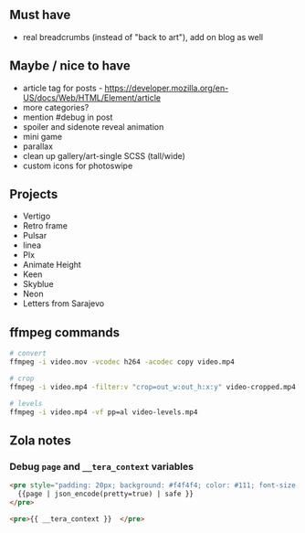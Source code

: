 ## Must have

* real breadcrumbs (instead of "back to art"), add on blog as well

## Maybe / nice to have

* article tag for posts - https://developer.mozilla.org/en-US/docs/Web/HTML/Element/article
* more categories?
* mention #debug in post
* spoiler and sidenote reveal animation
* mini game
* parallax
* clean up gallery/art-single SCSS (tall/wide)
* custom icons for photoswipe

## Projects

* Vertigo
* Retro frame
* Pulsar
* linea
* Plx
* Animate Height
* Keen
* Skyblue
* Neon
* Letters from Sarajevo


## ffmpeg commands

```sh
# convert
ffmpeg -i video.mov -vcodec h264 -acodec copy video.mp4

# crop
ffmpeg -i video.mp4 -filter:v "crop=out_w:out_h:x:y" video-cropped.mp4

# levels
ffmpeg -i video.mp4 -vf pp=al video-levels.mp4
```

## Zola notes

### Debug `page` and `__tera_context` variables

```html
<pre style="padding: 20px; background: #f4f4f4; color: #111; font-size: 14px; overflow: auto; max-width: 100%">
  {{page | json_encode(pretty=true) | safe }}
</pre>

<pre>{{ __tera_context }}  </pre>
```
